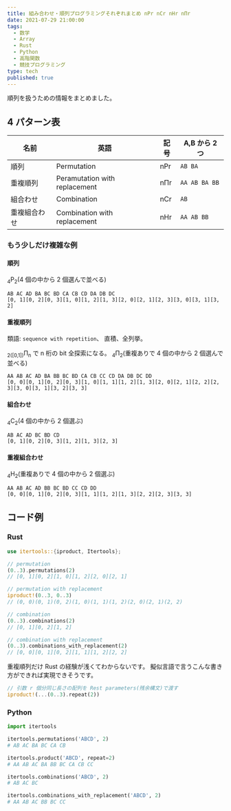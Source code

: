 ```yaml
---
title: 組み合わせ・順列プログラミングそれぞれまとめ nPr nCr nHr nΠr
date: 2021-07-29 21:00:00
tags:
  - 数学
  - Array
  - Rust
  - Python
  - 高階関数
  - 競技プログラミング
type: tech
published: true
---
```


順列を扱うための情報をまとめました。

## 4 パターン表

| 名前         | 英語                          | 記号 | A,B から 2 つ |
| ------------ | ----------------------------- | ---- | ------------- |
| 順列         | Permutation                   | nPr  | `AB BA`       |
| 重複順列     | Peramutation with replacement | nΠr  | `AA AB BA BB` |
| 組合わせ     | Combination                   | nCr  | `AB`          |
| 重複組合わせ | Combination with replacement  | nHr  | `AA AB BB`    |

### もう少しだけ複雑な例

#### 順列

<sub>4</sub>P<sub>2</sub>(4 個の中から 2 個選んで並べる)

```
AB AC AD BA BC BD CA CB CD DA DB DC
[0, 1][0, 2][0, 3][1, 0][1, 2][1, 3][2, 0][2, 1][2, 3][3, 0][3, 1][3, 2]
```

#### 重複順列

類語: `sequence with repetition`、 直積、全列挙。

<sub>2([0,1])</sub>Π<sub>n</sub> で n 桁の bit 全探索になる。
<sub>4</sub>Π<sub>2</sub>(重複ありで 4 個の中から 2 個選んで並べる)

```
AA AB AC AD BA BB BC BD CA CB CC CD DA DB DC DD
[0, 0][0, 1][0, 2][0, 3][1, 0][1, 1][1, 2][1, 3][2, 0][2, 1][2, 2][2, 3][3, 0][3, 1][3, 2][3, 3]
```

#### 組合わせ

<sub>4</sub>C<sub>2</sub>(4 個の中から 2 個選ぶ)

```
AB AC AD BC BD CD
[0, 1][0, 2][0, 3][1, 2][1, 3][2, 3]
```

#### 重複組合わせ

<sub>4</sub>H<sub>2</sub>(重複ありで 4 個の中から 2 個選ぶ)

```
AA AB AC AD BB BC BD CC CD DD
[0, 0][0, 1][0, 2][0, 3][1, 1][1, 2][1, 3][2, 2][2, 3][3, 3]
```

## コード例

### Rust

```rust
use itertools::{iproduct, Itertools};

// permutation
(0..3).permutations(2)
// [0, 1][0, 2][1, 0][1, 2][2, 0][2, 1]

// permutation with replacement
iproduct!(0..3, 0..3)
// (0, 0)(0, 1)(0, 2)(1, 0)(1, 1)(1, 2)(2, 0)(2, 1)(2, 2)

// combination
(0..3).combinations(2)
// [0, 1][0, 2][1, 2]

// combination with replacement
(0..3).combinations_with_replacement(2)
// [0, 0][0, 1][0, 2][1, 1][1, 2][2, 2]
```

重複順列だけ Rust の経験が浅くてわからないです。
擬似言語で言うこんな書き方ができれば実現できそうです。

```rust
// 引数 r 個分同じ長さの配列を Rest parameters(残余構文)で渡す
iproduct!(...(0..3).repeat(2))
```

### Python

```python
import itertools

itertools.permutations('ABCD', 2)
# AB AC BA BC CA CB

itertools.product('ABCD', repeat=2)
# AA AB AC BA BB BC CA CB CC

itertools.combinations('ABCD', 2)
# AB AC BC

itertools.combinations_with_replacement('ABCD', 2)
# AA AB AC BB BC CC
```
